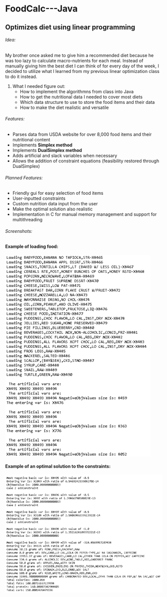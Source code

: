 # FoodCalc---Java
## Optimizes diet using linear programming


###### Idea:
My brother once asked me to give him a recommended diet because he was too lazy to calculate macro-nutrients for each meal. Instead of manually giving him the best diet I can think of for every day of the week, I decided to utilize what I learned from my previous linear optimization class to do it instead. 

1. What I needed figure out:
   * How to implement the algorithmns from class into Java
   * How to get the nutritional data I needed to cover most diets
   * Which data structure to use to store the food items and their data
   * How to make the diet realistic and versatile

###### Features:
  * Parses data from USDA website for over 8,000 food items and their nutritional content
  * Implements **Simplex method**
  * Implements **DualSimplex method**
  * Adds artificial and slack variables when necessary
  * Allows the addition of constraint equations (feasibility restored through DualSimplex)
###### Planned Features:
  * Friendly gui for easy selection of food items
  * User-inputted constraints
  * Custom nutrition data input from the user
  * Make the optimal solution also realistic
  * Implementation in C for manual memory management and support for multithreading
###### Screenshots:
#### Example of loading food:
![alt text](https://github.com/acheng416/FoodCalc---Java/blob/master/Food%20Calc%20-%20Java.png) 

#### Example of an optimal solution to the constraints:
![alt text](https://github.com/acheng416/FoodCalc---Java/blob/master/Food%20Calc%20-%20Java%202.png)
